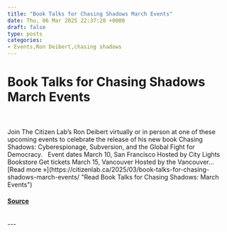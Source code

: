 ```yaml
---
title: "Book Talks for Chasing Shadows March Events"
date: Thu, 06 Mar 2025 22:37:28 +0000
draft: false
type: posts
categories: 
- Events,Ron Deibert,chasing shadows
---
```

# Book Talks for Chasing Shadows March Events

<br/>

<br/>
Join The Citizen Lab’s Ron Deibert virtually or in person at one of these upcoming events to celebrate the release of his new book Chasing Shadows: Cyberespionage, Subversion, and the Global Fight for Democracy.   Event dates March 10, San Francisco Hosted by City Lights Bookstore Get tickets March 15, Vancouver Hosted by the Vancouver... [Read more »](https://citizenlab.ca/2025/03/book-talks-for-chasing-shadows-march-events/ "Read Book Talks for Chasing Shadows: March Events")

#### [Source](https://citizenlab.ca/2025/03/book-talks-for-chasing-shadows-march-events/)

<br/>
---
